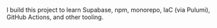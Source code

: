 I build this project to learn Supabase, npm, monorepo, IaC (via Pulumi), GitHub Actions, and other tooling.